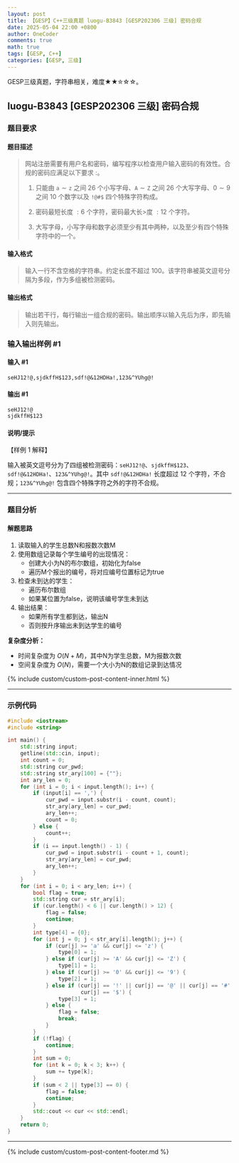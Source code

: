 ```yaml
---
layout: post
title: 【GESP】C++三级真题 luogu-B3843 [GESP202306 三级] 密码合规
date: 2025-05-04 22:00 +0800
author: OneCoder
comments: true
math: true
tags: [GESP, C++]
categories: [GESP, 三级]
---
```

GESP三级真题，字符串相关，难度★★✮☆☆。

<!--more-->

## luogu-B3843 [GESP202306 三级] 密码合规

### 题目要求

#### 题目描述

>网站注册需要有用户名和密码，编写程序以检查用户输入密码的有效性。合规的密码应满足以下要求 :。
>
>1. 只能由 $\texttt a \sim \texttt z$ 之间 $26$ 个小写字母、$\texttt A \sim \texttt Z$ 之间 $26$ 个大写字母、$0 \sim 9$ 之间 $10$ 个数字以及 `!@#$` 四个特殊字符构成。
>
>2. 密码最短长度 $:6$ 个字符，密码最大长>度 $:12$ 个字符。
>
>3. 大写字母，小写字母和数字必须至少有其中两种，以及至少有四个特殊字符中的一个。

#### 输入格式

>输入一行不含空格的字符串。约定长度不超过 $100$。该字符串被英文逗号分隔为多段，作为多组被检测密码。

#### 输出格式

>输出若干行，每行输出一组合规的密码。输出顺序以输入先后为序，即先输入则先输出。

### 输入输出样例 #1

#### 输入 #1

```console
seHJ12!@,sjdkffH$123,sdf!@&12HDHa!,123&^YUhg@!
```

#### 输出 #1

```console
seHJ12!@
sjdkffH$123
```

#### 说明/提示

【样例 1 解释】

输入被英文逗号分为了四组被检测密码：`seHJ12!@`、`sjdkffH$123`、`sdf!@&12HDHa!`、`123&^YUhg@!`。其中 `sdf!@&12HDHa!` 长度超过 12 个字符，不合规；`123&^YUhg@!` 包含四个特殊字符之外的字符不合规。

---

### 题目分析

#### 解题思路

1. 读取输入的学生总数N和报数次数M
2. 使用数组记录每个学生编号的出现情况：
   - 创建大小为N的布尔数组，初始化为false
   - 遍历M个报出的编号，将对应编号位置标记为true
3. 检查未到达的学生：
   - 遍历布尔数组
   - 如果某位置为false，说明该编号学生未到达
4. 输出结果：
   - 如果所有学生都到达，输出N
   - 否则按升序输出未到达学生的编号

**复杂度分析：**

- 时间复杂度为 $O(N+M)$，其中N为学生总数，M为报数次数
- 空间复杂度为 $O(N)$，需要一个大小为N的数组记录到达情况
  
{% include custom/custom-post-content-inner.html %}

---

### 示例代码

```cpp
#include <iostream>
#include <string>

int main() {
    std::string input;
    getline(std::cin, input);
    int count = 0;
    std::string cur_pwd;
    std::string str_ary[100] = {""};
    int ary_len = 0;
    for (int i = 0; i < input.length(); i++) {
        if (input[i] == ',') {
            cur_pwd = input.substr(i - count, count);
            str_ary[ary_len] = cur_pwd;
            ary_len++;
            count = 0;
        } else {
            count++;
        }
        if (i == input.length() - 1) {
            cur_pwd = input.substr(i - count + 1, count);
            str_ary[ary_len] = cur_pwd;
            ary_len++;
        }
    }
    for (int i = 0; i < ary_len; i++) {
        bool flag = true;
        std::string cur = str_ary[i];
        if (cur.length() < 6 || cur.length() > 12) {
            flag = false;
            continue;
        }
        int type[4] = {0};
        for (int j = 0; j < str_ary[i].length(); j++) {
            if (cur[j] >= 'a' && cur[j] <= 'z') {
                type[0] = 1;
            } else if (cur[j] >= 'A' && cur[j] <= 'Z') {
                type[1] = 1;
            } else if (cur[j] >= '0' && cur[j] <= '9') {
                type[2] = 1;
            } else if (cur[j] == '!' || cur[j] == '@' || cur[j] == '#' ||
                       cur[j] == '$') {
                type[3] = 1;
            } else {
                flag = false;
                break;
            }
        }
        if (!flag) {
            continue;
        }
        int sum = 0;
        for (int k = 0; k < 3; k++) {
            sum += type[k];
        }
        if (sum < 2 || type[3] == 0) {
            flag = false;
            continue;
        }
        std::cout << cur << std::endl;
    }
    return 0;
}
```

---

{% include custom/custom-post-content-footer.md %}
